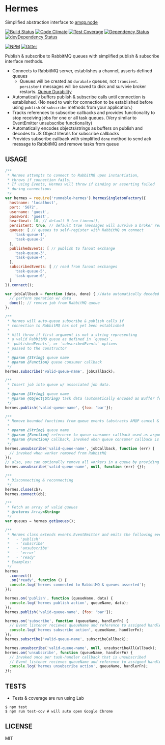 Hermes
======

Simplified abstraction interface to [amqp.node](https://github.com/squaremo/amqp.node)

[![Build Status](https://travis-ci.org/Runnable/hermes.svg)](https://travis-ci.org/Runnable/hermes)
[![Code Climate](https://codeclimate.com/github/Runnable/hermes/badges/gpa.svg)](https://codeclimate.com/github/runnable/hermes)
[![Test Coverage](https://codeclimate.com/github/Runnable/hermes/badges/coverage.svg)](https://codeclimate.com/github/runnable/hermes)
[![Dependency Status](https://david-dm.org/Runnable/hermes.svg)](https://david-dm.org/runnable/hermes)
[![devDependency Status](https://david-dm.org/Runnable/hermes/dev-status.svg)](https://david-dm.org/runnable/hermes#info=devDependencies)

[![NPM](https://nodei.co/npm/runnable-hermes.png?compact=true)](https://nodei.co/npm/runnable-hermes/)
[![Gitter](https://badges.gitter.im/Join%20Chat.svg)](https://gitter.im/Runnable/hermes?utm_source=badge&utm_medium=badge&utm_campaign=pr-badge)

Publish & subscribe to RabbitMQ queues with simplified publish & subscribe interface
methods.

- Connects to RabbitMQ server, establishes a channel, asserts defined queues
  - Queues will be created as `durabale` queues, not `transient`. `persistent` messages will be saved to disk and survivie broker restarts. [Queue Durability](https://www.rabbitmq.com/tutorials/amqp-concepts.html#queue-durability)
- Automatically buffers publish & subscribe calls until connection is established. (No need to wait for connection to be established before using `publish` or `subscribe` methods from your application.)
- Tracks references to subscribe callbacks and provides functionality to stop receiving jobs for one or all task queues. (Very similar to EventEmitter unsubscribe functionality)
- Automatically encodes objects/strings as buffers on publish and decodes to JS Object literals for subscribe callbacks
- Provides subscribe callback with simplified `done` method to send ack message to RabbitMQ and remove tasks from queue

USAGE
-----
```js
/**
 * Hermes attempts to connect to RabbitMQ upon instantiation,
 * throws if connection fails.
 * If using Events, Hermes will throw if binding or asserting failed
 * during connections
 */
var hermes = require('runnable-hermes').hermesSingletonFactory({
  hostname: 'localhost',
  port: '5672',
  username: 'guest',
  password: 'guest',
  heartbeat: 10, // default 0 (no timeout),
  persistent: true, // default true (messages will survive a broker restart event)
  queues: [ // queues to self-register with RabbitMQ on connect
    'task-queue-1',
    'task-queue-2'
  ],
  publishedEvents: [ // publish to fanout exchange
    'task-queue-3',
    'task-queue-4',
  ],
  subscribedEvents: [ // read from fanout exchanges
    'task-queue-5',
    'task-queue-6',
  ]
}).connect();

var jobCallback = function (data, done) { //data automatically decoded into object or string
  // perform operation w/ data
  done(); // remove job from RabbitMQ queue
};

/**
 * Hermes will auto-queue subscribe & publish calls if
 * connection to RabbitMQ has not yet been established
 *
 * Will throw if first argument is not a string representing
 * a valid RabbitMQ queue as defined in `queues`,
 * `publishedEvents`, or `subscribedEvents` options
 * passed to the constructor
 *
 * @param {String} queue name
 * @param {Function} queue consumer callback
 */
hermes.subscribe('valid-queue-name', jobCallback);

/**
 * Insert job into queue w/ associated job data.
 *
 * @param {String} queue name
 * @param {Object|String} task data (automatically encoded as Buffer for transmisison to RabbitMQ, will be automatically decoded in subscribe)
 */
hermes.publish('valid-queue-name', {foo: 'bar'});

/**
 * Remove bounded functions from queue events (abstracts AMQP cancel & consumerTags)
 *
 * @param {String} queue name
 * @param {Function} reference to queue consumer callback used as argument to `hermes.subscribe`
 * @param {Function} callback, invoked when queue consumer callback is no longer consuming from queue
 */
hermes.unsubscribe('valid-queue-name', jobCallback, function (err) {
  // invoked when worker removed from RabbitMQ
});
// also, you can optionally remove all workers in a queue by providing null instead of a reference to a single queue consumer callback
hermes.unsubscribe('valid-queue-name', null, function (err) {});

/**
 * Disconnecting & reconnecting
 */
hermes.close(cb);
hermes.connect(cb);

/**
 * Fetch an array of valid queues
 * @returns Array<String>
 */
var queues = hermes.getQueues();

/**
 * Hermes class extends events.EventEmitter and emits the following events:
 *   - 'publish'
 *   - 'subscribe'
 *   - 'unsubscribe'
 *   - 'error'
 *   - 'ready'
 * Examples:
 */
hermes
  .connect()
  .on('ready', function () {
  console.log('hermes connected to RabbitMQ & queues asserted');
});

hermes.on('publish', function (queueName, data) {
  console.log('hermes publish action', queueName, data);
});
hermes.publish('valid-queue-name', {foo: 'bar'});

hermes.on('subscribe', function (queueName, handlerFn) {
  // Event listener recieves queueName and reference to assigned handler function
  console.log('hermes subscribe action', queueName, handlerFn);
});
hermes.subscribe('valid-queue-name', subscribeCallback);

hermes.unsubscribe('valid-queue-name', null, unsubscribeAllCallback);
hermes.on('unsubscribe', function (queueName, handlerFn) {
  // Invoked once per task-handler callback that is unsubscribed
  // Event listener recieves queueName and reference to assigned handler function
  console.log('hermes unsubscribe action', queueName, handlerFn);
});
```

TESTS
-----
 - Tests & coverage are run using Lab
```
$ npm test
$ npm run test-cov # will auto open Google Chrome
```

LICENSE
-------
MIT
